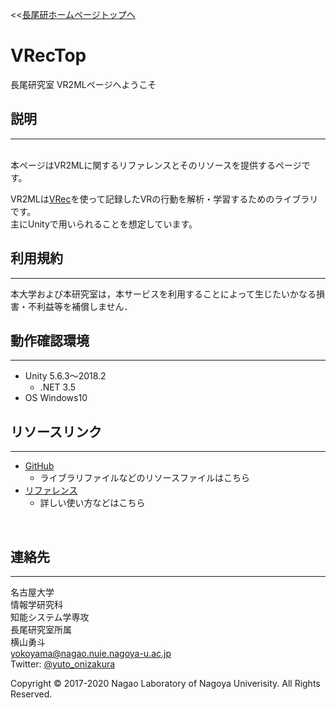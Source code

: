 <<[長尾研ホームページトップへ](http://www.nagao.nuie.nagoya-u.ac.jp)
# **VRecTop**

長尾研究室 VR2MLページへようこそ

## **説明**
---
<br>
本ページはVR2MLに関するリファレンスとそのリソースを提供するページです。

VR2MLは[VRec](http://rwdc.nagao.nuie.nagoya-u.ac.jp/vrec/)を使って記録したVRの行動を解析・学習するためのライブラリです。<br>
主にUnityで用いられることを想定しています。<br>



## **利用規約**
---
本大学および本研究室は，本サービスを利用することによって生じたいかなる損害・不利益等を補償しません．<br>

## **動作確認環境**
---
- Unity 5.6.3～2018.2
    - .NET 3.5
- OS    Windows10

## **リソースリンク**
---
- [GitHub](https://github.com/yutoYokoyama/VR2ML)
    - ライブラリファイルなどのリソースファイルはこちら
- [リファレンス](./vr2ml.html)
    - 詳しい使い方などはこちら

<br>

## **連絡先**
---
名古屋大学<br>
情報学研究科<br>
知能システム学専攻<br>
長尾研究室所属<br>
横山勇斗<br>
yokoyama@nagao.nuie.nagoya-u.ac.jp<br>
Twitter: [@yuto_onizakura](https://twitter.com/yuto_onizakura)<br>

Copyright © 2017-2020 Nagao Laboratory of Nagoya Univerisity.
All Rights Reserved.
<br>